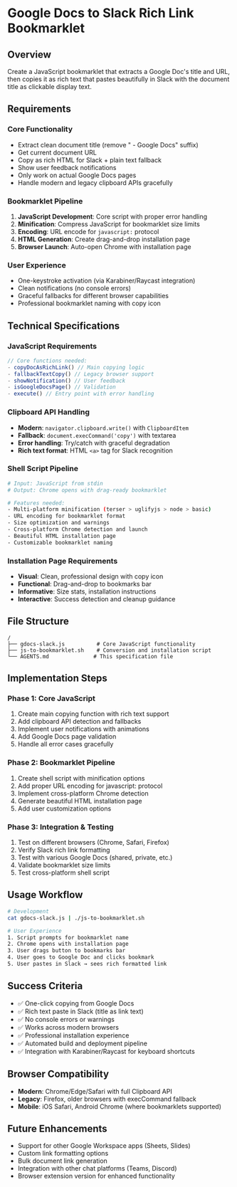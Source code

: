 # Google Docs to Slack Rich Link Bookmarklet

## Overview
Create a JavaScript bookmarklet that extracts a Google Doc's title and URL, then copies it as rich text that pastes beautifully in Slack with the document title as clickable display text.

## Requirements

### Core Functionality
- Extract clean document title (remove " - Google Docs" suffix)
- Get current document URL
- Copy as rich HTML for Slack + plain text fallback
- Show user feedback notifications
- Only work on actual Google Docs pages
- Handle modern and legacy clipboard APIs gracefully

### Bookmarklet Pipeline
1. **JavaScript Development**: Core script with proper error handling
2. **Minification**: Compress JavaScript for bookmarklet size limits
3. **Encoding**: URL encode for `javascript:` protocol
4. **HTML Generation**: Create drag-and-drop installation page
5. **Browser Launch**: Auto-open Chrome with installation page

### User Experience
- One-keystroke activation (via Karabiner/Raycast integration)
- Clean notifications (no console errors)
- Graceful fallbacks for different browser capabilities
- Professional bookmarklet naming with copy icon

## Technical Specifications

### JavaScript Requirements
```javascript
// Core functions needed:
- copyDocAsRichLink() // Main copying logic
- fallbackTextCopy() // Legacy browser support
- showNotification() // User feedback
- isGoogleDocsPage() // Validation
- execute() // Entry point with error handling
```

### Clipboard API Handling
- **Modern**: `navigator.clipboard.write()` with `ClipboardItem`
- **Fallback**: `document.execCommand('copy')` with textarea
- **Error handling**: Try/catch with graceful degradation
- **Rich text format**: HTML `<a>` tag for Slack recognition

### Shell Script Pipeline
```bash
# Input: JavaScript from stdin
# Output: Chrome opens with drag-ready bookmarklet

# Features needed:
- Multi-platform minification (terser > uglifyjs > node > basic)
- URL encoding for bookmarklet format
- Size optimization and warnings
- Cross-platform Chrome detection and launch
- Beautiful HTML installation page
- Customizable bookmarklet naming
```

### Installation Page Requirements
- **Visual**: Clean, professional design with copy icon
- **Functional**: Drag-and-drop to bookmarks bar
- **Informative**: Size stats, installation instructions
- **Interactive**: Success detection and cleanup guidance

## File Structure
```
/
├── gdocs-slack.js          # Core JavaScript functionality
├── js-to-bookmarklet.sh    # Conversion and installation script
└── AGENTS.md              # This specification file
```

## Implementation Steps

### Phase 1: Core JavaScript
1. Create main copying function with rich text support
2. Add clipboard API detection and fallbacks
3. Implement user notifications with animations
4. Add Google Docs page validation
5. Handle all error cases gracefully

### Phase 2: Bookmarklet Pipeline
1. Create shell script with minification options
2. Add proper URL encoding for javascript: protocol
3. Implement cross-platform Chrome detection
4. Generate beautiful HTML installation page
5. Add user customization options

### Phase 3: Integration & Testing
1. Test on different browsers (Chrome, Safari, Firefox)
2. Verify Slack rich link formatting
3. Test with various Google Docs (shared, private, etc.)
4. Validate bookmarklet size limits
5. Test cross-platform shell script

## Usage Workflow
```bash
# Development
cat gdocs-slack.js | ./js-to-bookmarklet.sh

# User Experience
1. Script prompts for bookmarklet name
2. Chrome opens with installation page
3. User drags button to bookmarks bar
4. User goes to Google Doc and clicks bookmark
5. User pastes in Slack → sees rich formatted link
```

## Success Criteria
- ✅ One-click copying from Google Docs
- ✅ Rich text paste in Slack (title as link text)
- ✅ No console errors or warnings
- ✅ Works across modern browsers
- ✅ Professional installation experience
- ✅ Automated build and deployment pipeline
- ✅ Integration with Karabiner/Raycast for keyboard shortcuts

## Browser Compatibility
- **Modern**: Chrome/Edge/Safari with full Clipboard API
- **Legacy**: Firefox, older browsers with execCommand fallback
- **Mobile**: iOS Safari, Android Chrome (where bookmarklets supported)

## Future Enhancements
- Support for other Google Workspace apps (Sheets, Slides)
- Custom link formatting options
- Bulk document link generation
- Integration with other chat platforms (Teams, Discord)
- Browser extension version for enhanced functionality
